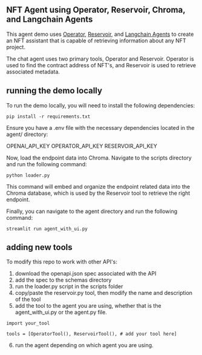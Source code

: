 ## NFT Agent using Operator, Reservoir, Chroma, and Langchain Agents

This agent demo uses [Operator](https://operator.io), [Reservoir](https://reservoir.tools), and [Langchain Agents](https://langchain.com) to create an NFT assistant that is capable
of retrieving information about any NFT project. 

The chat agent uses two primary tools, Operator and Reservoir. Operator is used to find the contract address of NFT's, and Reservoir is used to retrieve associated metadata. 

## running the demo locally

To run the demo locally, you will need to install the following dependencies:

```
pip install -r requirements.txt
```

Ensure you have a .env file with the necessary dependencies located in the agent/ directory:

OPENAI_API_KEY
OPERATOR_API_KEY
RESERVOIR_API_KEY

Now, load the endpoint data into Chroma. Navigate to the scripts directory and run the following command:

```
python loader.py
```

This command will embed and organize the endpoint related data into the Chroma database, which is used by the Reservoir tool to retrieve the right endpoint. 

Finally, you can navigate to the agent directory and run the following command:

```
streamlit run agent_with_ui.py
```

## adding new tools 

To modify this repo to work with other API's:
1. download the openapi.json spec associated with the API
2. add the spec to the schemas directory
3. run the loader.py script in the scripts folder
4. copy/paste the reservoir.py tool, then modify the name and description of the tool
5. add the tool to the agent you are using, whether that is the agent_with_ui.py or the agent.py file.

```
import your_tool

tools = [OperatorTool(), ReservoirTool(), # add your tool here]
```

6. run the agent depending on which agent you are using.
